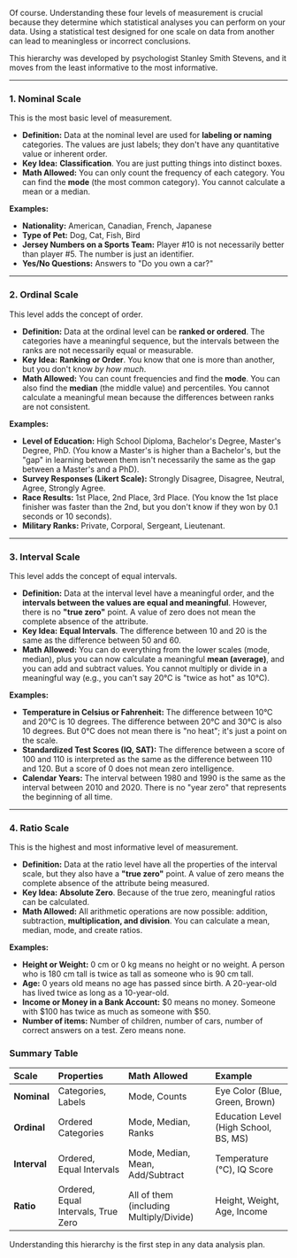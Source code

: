 Of course. Understanding these four levels of measurement is crucial because they determine which statistical analyses you can perform on your data. Using a statistical test designed for one scale on data from another can lead to meaningless or incorrect conclusions.

This hierarchy was developed by psychologist Stanley Smith Stevens, and it moves from the least informative to the most informative.

---

### 1. Nominal Scale

This is the most basic level of measurement.

*   **Definition:** Data at the nominal level are used for **labeling or naming** categories. The values are just labels; they don't have any quantitative value or inherent order.
*   **Key Idea:** **Classification**. You are just putting things into distinct boxes.
*   **Math Allowed:** You can only count the frequency of each category. You can find the **mode** (the most common category). You cannot calculate a mean or a median.

**Examples:**
*   **Nationality:** American, Canadian, French, Japanese
*   **Type of Pet:** Dog, Cat, Fish, Bird
*   **Jersey Numbers on a Sports Team:** Player #10 is not necessarily better than player #5. The number is just an identifier.
*   **Yes/No Questions:** Answers to "Do you own a car?"

---

### 2. Ordinal Scale

This level adds the concept of order.

*   **Definition:** Data at the ordinal level can be **ranked or ordered**. The categories have a meaningful sequence, but the intervals between the ranks are not necessarily equal or measurable.
*   **Key Idea:** **Ranking or Order**. You know that one is more than another, but you don't know *by how much*.
*   **Math Allowed:** You can count frequencies and find the **mode**. You can also find the **median** (the middle value) and percentiles. You cannot calculate a meaningful mean because the differences between ranks are not consistent.

**Examples:**
*   **Level of Education:** High School Diploma, Bachelor's Degree, Master's Degree, PhD. (You know a Master's is higher than a Bachelor's, but the "gap" in learning between them isn't necessarily the same as the gap between a Master's and a PhD).
*   **Survey Responses (Likert Scale):** Strongly Disagree, Disagree, Neutral, Agree, Strongly Agree.
*   **Race Results:** 1st Place, 2nd Place, 3rd Place. (You know the 1st place finisher was faster than the 2nd, but you don't know if they won by 0.1 seconds or 10 seconds).
*   **Military Ranks:** Private, Corporal, Sergeant, Lieutenant.

---

### 3. Interval Scale

This level adds the concept of equal intervals.

*   **Definition:** Data at the interval level have a meaningful order, and the **intervals between the values are equal and meaningful**. However, there is no **"true zero"** point. A value of zero does not mean the complete absence of the attribute.
*   **Key Idea:** **Equal Intervals**. The difference between 10 and 20 is the same as the difference between 50 and 60.
*   **Math Allowed:** You can do everything from the lower scales (mode, median), plus you can now calculate a meaningful **mean (average)**, and you can add and subtract values. You cannot multiply or divide in a meaningful way (e.g., you can't say 20°C is "twice as hot" as 10°C).

**Examples:**
*   **Temperature in Celsius or Fahrenheit:** The difference between 10°C and 20°C is 10 degrees. The difference between 20°C and 30°C is also 10 degrees. But 0°C does not mean there is "no heat"; it's just a point on the scale.
*   **Standardized Test Scores (IQ, SAT):** The difference between a score of 100 and 110 is interpreted as the same as the difference between 110 and 120. But a score of 0 does not mean zero intelligence.
*   **Calendar Years:** The interval between 1980 and 1990 is the same as the interval between 2010 and 2020. There is no "year zero" that represents the beginning of all time.

---

### 4. Ratio Scale

This is the highest and most informative level of measurement.

*   **Definition:** Data at the ratio level have all the properties of the interval scale, but they also have a **"true zero"** point. A value of zero means the complete absence of the attribute being measured.
*   **Key Idea:** **Absolute Zero**. Because of the true zero, meaningful ratios can be calculated.
*   **Math Allowed:** All arithmetic operations are now possible: addition, subtraction, **multiplication, and division**. You can calculate a mean, median, mode, and create ratios.

**Examples:**
*   **Height or Weight:** 0 cm or 0 kg means no height or no weight. A person who is 180 cm tall is twice as tall as someone who is 90 cm tall.
*   **Age:** 0 years old means no age has passed since birth. A 20-year-old has lived twice as long as a 10-year-old.
*   **Income or Money in a Bank Account:** $0 means no money. Someone with $100 has twice as much as someone with $50.
*   **Number of items:** Number of children, number of cars, number of correct answers on a test. Zero means none.

### Summary Table

| Scale | Properties | Math Allowed | Example |
| :--- | :--- | :--- | :--- |
| **Nominal** | Categories, Labels | Mode, Counts | Eye Color (Blue, Green, Brown) |
| **Ordinal** | Ordered Categories | Mode, Median, Ranks | Education Level (High School, BS, MS) |
| **Interval**| Ordered, Equal Intervals | Mode, Median, Mean, Add/Subtract | Temperature (°C), IQ Score |
| **Ratio** | Ordered, Equal Intervals, True Zero | All of them (including Multiply/Divide) | Height, Weight, Age, Income |

Understanding this hierarchy is the first step in any data analysis plan.